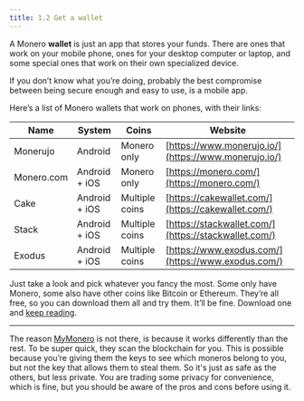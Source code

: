 ```yaml
---
title: 1.2 Get a wallet
---
```

A Monero **wallet** is just an app that stores your funds. There are ones that work on your mobile phone, ones for your desktop computer or laptop, and some special ones that work on their own specialized device.

If you don’t know what you’re doing, probably the best compromise between being secure enough and easy to use, is a mobile app.

Here’s a list of Monero wallets that work on phones, with their links:

| Name       | System        | Coins          | Website                                              |
| ---------- | ------------- | -------------- | ---------------------------------------------------- |
| Monerujo   | Android       | Monero only    | [https://www.monerujo.io/](https://www.monerujo.io/) |
| Monero.com | Android + iOS | Monero only    | [https://monero.com/](https://monero.com/)           |
| Cake       | Android + iOS | Multiple coins | [https://cakewallet.com/](https://cakewallet.com/)   |
| Stack      | Android + iOS | Multiple coins | [https://stackwallet.com/](https://stackwallet.com/) |
| Exodus     | Android + iOS | Multiple coins | [https://www.exodus.com/](https://www.exodus.com/)   |

Just take a look and pick whatever you fancy the most. Some only have Monero, some also have other coins like Bitcoin or Ethereum. They’re all free, so you can download them all and try them. It’ll be fine. Download one and [keep reading](1.03-be_your_own_bank.md).

---

The reason [MyMonero](https://mymonero.com) is not there, is because it works differently than the rest. To be super quick, they scan the blockchain for you. This is possible because you’re giving them the keys to see which moneros belong to you, but not the key that allows them to steal them. So it's just as safe as the others, but less private. You are trading some privacy for convenience, which is fine, but you should be aware of the pros and cons before using it.